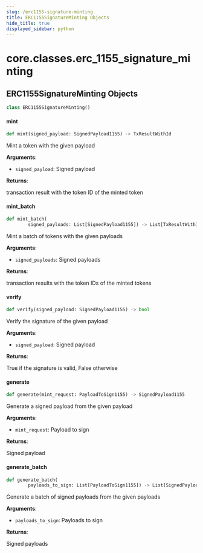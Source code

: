 ```yaml
---
slug: /erc1155-signature-minting
title: ERC1155SignatureMinting Objects
hide_title: true
displayed_sidebar: python
---
```

<a id="core.classes.erc_1155_signature_minting"></a>

# core.classes.erc\_1155\_signature\_minting

<a id="core.classes.erc_1155_signature_minting.ERC1155SignatureMinting"></a>

## ERC1155SignatureMinting Objects

```python
class ERC1155SignatureMinting()
```

<a id="core.classes.erc_1155_signature_minting.ERC1155SignatureMinting.mint"></a>

#### mint

```python
def mint(signed_payload: SignedPayload1155) -> TxResultWithId
```

Mint a token with the given payload

**Arguments**:

- `signed_payload`: Signed payload

**Returns**:

transaction result with the token ID of the minted token

<a id="core.classes.erc_1155_signature_minting.ERC1155SignatureMinting.mint_batch"></a>

#### mint\_batch

```python
def mint_batch(
        signed_payloads: List[SignedPayload1155]) -> List[TxResultWithId]
```

Mint a batch of tokens with the given payloads

**Arguments**:

- `signed_payloads`: Signed payloads

**Returns**:

transaction results with the token IDs of the minted tokens

<a id="core.classes.erc_1155_signature_minting.ERC1155SignatureMinting.verify"></a>

#### verify

```python
def verify(signed_payload: SignedPayload1155) -> bool
```

Verify the signature of the given payload

**Arguments**:

- `signed_payload`: Signed payload

**Returns**:

True if the signature is valid, False otherwise

<a id="core.classes.erc_1155_signature_minting.ERC1155SignatureMinting.generate"></a>

#### generate

```python
def generate(mint_request: PayloadToSign1155) -> SignedPayload1155
```

Generate a signed payload from the given payload

**Arguments**:

- `mint_request`: Payload to sign

**Returns**:

Signed payload

<a id="core.classes.erc_1155_signature_minting.ERC1155SignatureMinting.generate_batch"></a>

#### generate\_batch

```python
def generate_batch(
        payloads_to_sign: List[PayloadToSign1155]) -> List[SignedPayload1155]
```

Generate a batch of signed payloads from the given payloads

**Arguments**:

- `payloads_to_sign`: Payloads to sign

**Returns**:

Signed payloads
